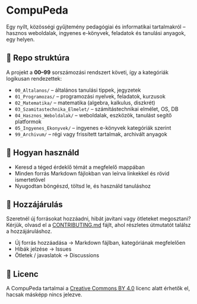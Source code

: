 # CompuPeda

Egy nyílt, közösségi gyűjtemény pedagógiai és informatikai tartalmakról – hasznos weboldalak, ingyenes e-könyvek, feladatok és tanulási anyagok, egy helyen.

## 📂 Repo struktúra

A projekt a **00–99** sorszámozási rendszert követi, így a kategóriák logikusan rendezettek:

- `00_Altalanos/` – általános tanulási tippek, jegyzetek  
- `01_Programozas/` – programozási nyelvek, feladatok, kurzusok  
- `02_Matematika/` – matematika (algebra, kalkulus, diszkrét)  
- `03_Szamitastechnika_Elmelet/` – számítástechnikai elmélet, OS, DB  
- `04_Hasznos_Weboldalak/` – weboldalak, eszközök, tanulást segítő platformok  
- `05_Ingyenes_Ekonyvek/` – ingyenes e-könyvek kategóriák szerint  
- `99_Archivum/` – régi vagy frissített tartalmak, archivált anyagok

## 🚀 Hogyan használd

- Keresd a téged érdeklő témát a megfelelő mappában
- Minden forrás Markdown fájlokban van leírva linkekkel és rövid ismertetővel
- Nyugodtan böngészd, töltsd le, és használd tanuláshoz

## 🤝 Hozzájárulás

Szeretnél új forrásokat hozzáadni, hibát javítani vagy ötleteket megosztani?  
Kérjük, olvasd el a [CONTRIBUTING.md](CONTRIBUTING.md) fájlt, ahol részletes útmutatót találsz a hozzájáruláshoz.

- Új forrás hozzáadása → Markdown fájlban, kategóriának megfelelően  
- Hibák jelzése → Issues  
- Ötletek / javaslatok → Discussions

## 📜 Licenc

A CompuPeda tartalmai a [Creative Commons BY 4.0](https://creativecommons.org/licenses/by/4.0/deed.hu) licenc alatt érhetők el, hacsak másképp nincs jelezve.
